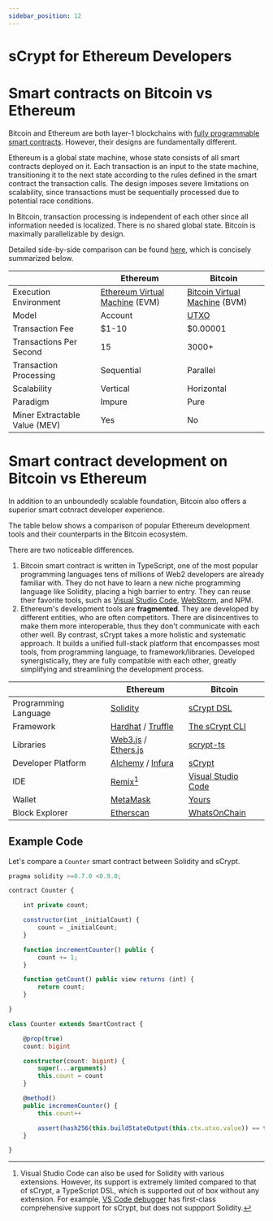```yaml
---
sidebar_position: 12
---
```


# sCrypt for Ethereum Developers

# Smart contracts on Bitcoin vs Ethereum
Bitcoin and Ethereum are both layer-1 blockchains with [fully programmable smart contracts](https://xiaohuiliu.medium.com/turing-machine-on-bitcoin-7f0ebe0d52b1).
However, their designs are fundamentally different.

Ethereum is a global state machine, whose state consists of all smart contracts deployed on it. Each transaction is an input to the state machine, transitioning it to the next state according to the rules defined in the smart contract the transaction calls. The design imposes severe limitations on scalability, since transactions must be sequentially processed due to potential race conditions.

In Bitcoin, transaction processing is independent of each other since all information needed is localized. There is no shared global state. Bitcoin is maximally parallelizable by design.

Detailed side-by-side comparison can be found [here](ttps://xiaohuiliu.medium.com/bitcoin-vs-ethereum-smart-contracts-921e0a12b043), which is concisely summarized below.

|| Ethereum | Bitcoin |
|---|---|---|
| Execution Environment | [Ethereum Virtual Machine](https://ethereum.org/en/developers/docs/evm/) (EVM) | [Bitcoin Virtual Machine](https://xiaohuiliu.medium.com/introduction-to-bitcoin-smart-contracts-9c0ea37dc757) (BVM)|
| Model | Account | [UTXO](./overview.md#how-do-bitcoin-smart-contracts-work) |
| Transaction Fee | $1-10 | $0.00001 |
| Transactions Per Second | 15 | 3000+ |
| Transaction Processing | Sequential | Parallel |
| Scalability | Vertical | Horizontal |
| Paradigm | Impure | Pure |
| Miner Extractable Value (MEV) | Yes | No |


# Smart contract development on Bitcoin vs Ethereum

In addition to an unboundedly scalable foundation, Bitcoin also offers a superior smart cotnract developer experience.

The table below shows a comparison of popular Ethereum development tools and their counterparts in the Bitcoin ecosystem.

There are two noticeable differences.
1. Bitcoin smart contract is written in TypeScript, one of the most popular programming languages tens of millions of Web2 developers are already familiar with. They do not have to learn a new niche programming language like Solidity, placing a high barrier to entry. They can reuse their favorite tools, such as [Visual Studio Code](https://code.visualstudio.com/), [WebStorm](https://www.jetbrains.com/webstorm/), and NPM.
1. Ethereum's development tools are **fragmented**. They are developed by different entities, who are often competitors. There are disincentives to make them more interoperable, thus they don't communicate with each other well. By contrast, sCrypt takes a more holistic and systematic approach. It builds a unified full-stack platform that encompasses most tools, from programming language, to framework/libraries. Developed synergistically, they are fully compatible with each other, greatly simplifying and streamlining the development process.


|| Ethereum | Bitcoin |
|---|---|---|
| Programming Language | [Solidity](https://soliditylang.org/) | [sCrypt DSL](https://docs.scrypt.io/) |
| Framework | [Hardhat](https://hardhat.org/) / [Truffle](https://trufflesuite.com/truffle/) | [The sCrypt CLI](https://www.npmjs.com/package/scrypt-cli) |
| Libraries | [Web3.js](https://web3js.org/#/) / [Ethers.js](https://docs.ethers.org) | [scrypt-ts](https://docs.scrypt.io/how-to-write-a-contract/) |
| Developer Platform | [Alchemy](https://www.alchemy.com/) / [Infura](https://www.infura.io/) | [sCrypt](https://scrypt.io) |
| IDE | [Remix](https://remix.ethereum.org)[^1] | [Visual Studio Code](https://code.visualstudio.com/) |
| Wallet | [MetaMask](https://metamask.io/) | [Yours](https://github.com/yours-org/yours-wallet) |
| Block Explorer | [Etherscan](https://etherscan.io/) | [WhatsOnChain](https://whatsonchain.com/) |

[^1]: Visual Studio Code can also be used for Solidity with various extensions. However, its support is extremely limited compared to that of sCrypt, a TypeScript DSL, which is supported out of box without any extension. For example, [VS Code debugger](./how-to-debug-a-contract.md) has first-class comprehensive support for sCrypt, but does not suppport Solidity.

## Example Code

Let's compare a `Counter` smart contract between Solidity and sCrypt.

```js
pragma solidity >=0.7.0 <0.9.0;

contract Counter {

    int private count;

    constructor(int _initialCount) {
        count = _initialCount;
    }

    function incrementCounter() public {
        count += 1;
    }

    function getCount() public view returns (int) {
        return count;
    }

}
```

```ts
class Counter extends SmartContract {

    @prop(true)
    count: bigint

    constructor(count: bigint) {
        super(...arguments)
        this.count = count
    }

    @method()
    public incremenCounter() {
        this.count++

        assert(hash256(this.buildStateOutput(this.ctx.utxo.value)) == this.ctx.hashOutputs)
    }

}
```
